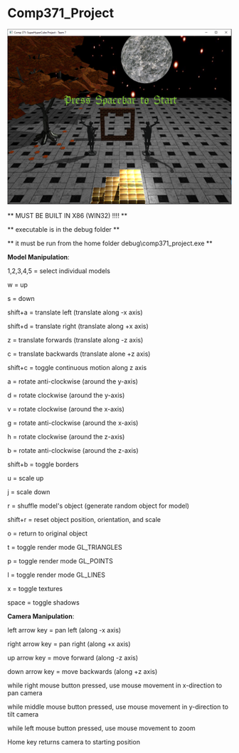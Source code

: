 # Comp371_Project

![](https://github.com/db-githb/Comp371_Project/blob/model_loading/screencap.PNG)

** MUST BE BUILT IN X86 (WIN32) !!!! **

** executable is in the debug folder **

** it must be run from the home folder debug\comp371_project.exe **

**Model Manipulation**:

1,2,3,4,5 = select individual models

w = up

s = down

shift+a = translate left (translate along -x axis)

shift+d = translate right (translate along +x axis)

z = translate forwards (translate along -z axis)

c = translate backwards (translate alone +z axis)

shift+c = toggle continuous motion along z axis

a = rotate anti-clockwise (around the y-axis)

d = rotate clockwise (around the y-axis)

v = rotate clockwise (around the x-axis)

g = rotate anti-clockwise (around the x-axis)

h = rotate clockwise (around the z-axis)

b = rotate anti-clockwise (around the z-axis)

shift+b = toggle borders

u = scale up

j = scale down

r = shuffle model's object (generate random object for model)

shift+r = reset object position, orientation, and scale

o = return to original object

t = toggle render mode GL_TRIANGLES

p = toggle render mode GL_POINTS

l = toggle render mode GL_LINES

x = toggle textures

space = toggle shadows


**Camera Manipulation**:

left arrow key = pan left (along -x axis)

right arrow key = pan right (along +x axis)

up arrow key = move forward (along -z axis)

down arrow key = move backwards (along +z axis)

while right mouse button pressed, use mouse movement in x-direction to pan camera

while middle mouse button pressed, use mouse movement in y-direction to tilt camera

while left mouse button pressed, use mouse movement to zoom

Home key returns camera to starting position 

